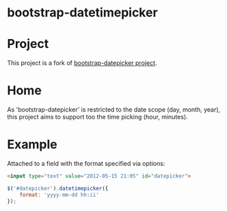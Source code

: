 bootstrap-datetimepicker
========================

# Project

This project is a fork of [bootstrap-datepicker project](https://github.com/eternicode/bootstrap-datepicker).


# Home

As 'bootstrap-datepicker' is restricted to the date scope (day, month, year), this project aims to support too the time picking (hour, minutes).


# Example

Attached to a field with the format specified via options:

```html
<input type="text" value="2012-05-15 21:05" id="datepicker">
```
```javascript
$('#datepicker').datetimepicker({
    format: 'yyyy-mm-dd hh:ii'
});
```
